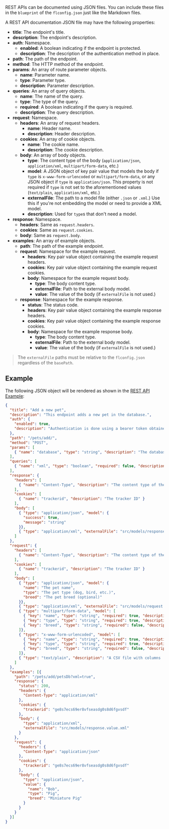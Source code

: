 REST APIs can be documented using JSON files. You can include these files in the `blueprint` of the `flconfig.json` just like the Markdown files.

A REST API documentation JSON file may have the following properties:

  - **title**: The endpoint's title.
  - **description**: The endpoint's description.
  - **auth**: Namespace.
    - **enabled**: A boolean indicating if the endpoint is protected.
    - **description**: The description of the authentication method in place.
  - **path**: The path of the endpoint.
  - **method**: The HTTP method of the endpoint.
  - **params**: An array of route parameter objects.
    - **name**: Parameter name.
    - **type**: Parameter type.
    - **description**: Parameter description.
  - **queries**: An array of query objects.
    - **name**: The name of the query.
    - **type**: The type of the query.
    - **required**: A boolean indicating if the query is required.
    - **description**: The query description.
  - **request**: Namespace.
    - **headers**: An array of request headers.
      - **name**: Header name.
      - **description**: Header description.
    - **cookies**: An array of cookie objects.
      - **name**: The cookie name.
      - **description**: The cookie description.
    - **body**: An array of body objects.
      - **type**: The content type of the body (`application/json`, `application/xml`, `multipart/form-data`, etc.)
      - **model**: A JSON object of key pair value that models the body if `type` is `x-www-form-urlencoded` or `multipart/form-data`, or any JSON object if `type` is `application/json`. This property is not required if `type` is not set to the aforementioned values (`text/plain`, `application/xml`, etc.)
      - **externalFile**: The path to a model file (either `.json` or `.xml`.) Use this if you're not embedding the model or need to provide a XML model.
      - **description**: Used for `type`s that don't need a model.
  - **response**: Namespace.
    - **headers**: Same as `request.headers`.
    - **cookies**: Same as `request.cookies`.
    - **body**: Same as `request.body`.
  - **examples**: An array of example objects.
    - **path**: The path of the example endpoint.
    - **request**: Namespace for the example request.
      - **headers**: Key pair value object containing the example request headers.
      - **cookies**: Key pair value object containing the example request cookies.
      - **body**: Namespace for the example request body.
        - **type**: The body content type.
        - **externalFile**: Path to the external body model.
        - **value**: The value of the body (if `externalFile` is not used.)
    - **response**: Namespace for the example response.
      - **status**: The status code.
      - **headers**: Key pair value object containing the example response headers.
      - **cookies**: Key pair value object containing the example response cookies.
      - **body**: Namespace for the example response body.
        - **type**: The body content type.
        - **externalFile**: Path to the external body model.
        - **value**: The value of the body (if `externalFile` is not used.)

> The `externalFile` paths must be relative to the `flconfig.json` regardless of the `basePath`.

## Example

The following JSON object will be rendered as shown in the [REST API Example]({{versionRootPrefix}}/contents/rest-api-example):

```json
{
  "title": "Add a new pet",
  "description": "This endpoint adds a new pet in the database.",
  "auth": {
    "enabled": true,
    "description": "Authentication is done using a bearer token obtained from the `/auth/getToken` endpoint."
  },
  "path": "/pets/add/",
  "method": "POST",
  "params": [
    { "name": "database", "type": "string", "description": "The database name to add the pet in" }
  ],
  "queries": [
    { "name": "xml", "type": "boolean", "required": false, "description": "If present, the response type would be XML instead of JSON" }
  ],
  "response": {
    "headers": [
      { "name": "Content-Type", "description": "The content type of the body" }
    ],
    "cookies": [
      { "name": "trackerid", "description": "The tracker ID" }
    ],
    "body": [
      { "type": "application/json", "model": {
        "success": true,
        "message": "string"
      }},
      { "type": "application/xml", "externalFile": "src/models/response.model.xml" }
    ]
  },
  "request": {
    "headers": [
      { "name": "Content-Type", "description": "The content type of the body" }
    ],
    "cookies": [
      { "name": "trackerid", "description": "The tracker ID" }
    ],
    "body": [
      { "type": "application/json", "model": {
        "name": "The pet name",
        "type": "The pet type (dog, bird, etc.)",
        "breed": "The pet breed (optional)"
      }},
      { "type": "application/xml", "externalFile": "src/models/request.model.xml" },
      { "type": "multipart/form-data", "model": [
        { "key": "name", "type": "string", "required": true, "description": "The pet name" },
        { "key": "type", "type": "string", "required": true, "description": "The pet type (dog, bird, etc.)" },
        { "key": "breed", "type": "string", "required": false, "description": "The pet breed" }
      ]},
      { "type": "x-www-form-urlencoded", "model": [
        { "key": "name", "type": "string", "required": true, "description": "The pet name" },
        { "key": "type", "type": "string", "required": true, "description": "The pet type (dog, bird, etc.)" },
        { "key": "breed", "type": "string", "required": false, "description": "The pet breed" }
      ]},
      { "type": "text/plain", "description": "A CSV file with columns 'name', 'type', and 'breed'" }
    ]
  },
  "examples": [{
    "path": "/pets/add/petsDb?xml=true",
    "response": {
      "status": 200,
      "headers": {
        "Content-Type": "application/xml"
      },
      "cookies": {
        "trackerid": "ge8s7ecs69er8vfseasdg0s8d6fgvsdf"
      },
      "body": {
        "type": "application/xml",
        "externalFile": "src/models/response.value.xml"
      }
    },
    "request": {
      "headers": {
        "Content-Type": "application/json"
      },
      "cookies": {
        "trackerid": "ge8s7ecs69er8vfseasdg0s8d6fgvsdf"
      },
      "body": {
        "type": "application/json",
        "value": {
          "name": "Bob",
          "type": "Pig",
          "breed": "Miniature Pig"
        }
      }
    }
  }]
}
```
